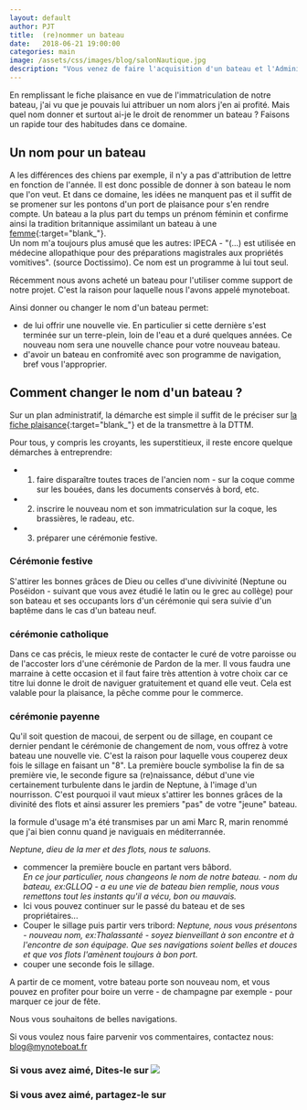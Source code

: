 ```yaml
---
layout: default
author: PJT
title:  (re)nommer un bateau
date:   2018-06-21 19:00:00
categories: main
image: /assets/css/images/blog/salonNautique.jpg
description: "Vous venez de faire l'acquisition d'un bateau et l'Administration va lui attribuer une immatriculation.  Cette succession de lettres et de chiffres va marquer votre bateau tant que vous en serez propriétaire.  Je n'ai rien contre ST 819 328 mais ce n'est pas l'identification la plus agréable à mes oreilles.  "
---
```

En remplissant le fiche plaisance en vue de l'immatriculation de notre bateau, j'ai vu que je pouvais lui attribuer un nom alors j'en ai profité.  Mais quel nom donner et surtout ai-je le droit de renommer un bateau ?  Faisons un rapide tour des habitudes dans ce domaine.
<!--break-->
## Un nom pour un bateau

A les différences des chiens par exemple, il n'y a pas d'attribution de lettre en fonction de l'année. Il est donc possible de donner à son bateau le nom que l'on veut.  Et dans ce domaine, les idées ne manquent pas et il suffit de se promener sur les pontons d'un port de plaisance pour s'en rendre compte.  Un bateau a la plus part du temps un prénom féminin et confirme ainsi la tradition britannique assimilant un bateau à une [femme](http://fijisun.com.fj/2015/09/30/poem-why-is-a-ship-called-a-she/){:target="blank_"}.  
Un nom m'a toujours plus amusé que les autres: IPECA - "(...) est utilisée en médecine allopathique pour des préparations magistrales aux propriétés vomitives". (source Doctissimo).  Ce nom est un programme à lui tout seul.  

Récemment nous avons acheté un bateau pour l'utiliser comme support de notre projet.  C'est la raison pour laquelle nous l'avons appelé mynoteboat.

Ainsi donner ou changer le nom d'un bateau permet:
- de lui offrir une nouvelle vie.  En particulier si cette dernière s'est terminée sur un terre-plein, loin de l'eau et a duré quelques années.  Ce nouveau nom sera une nouvelle chance pour votre nouveau bateau.
- d'avoir un bateau en confromité avec son programme de navigation, bref vous l'approprier.

## Comment changer le nom d'un bateau ?
Sur un plan administratif, la démarche est simple il suffit de le préciser sur [la fiche plaisance](http://www.documentissime.fr/formulaires/telecharger/FPINP.pdf){:target="blank_"} et de la transmettre à  la DTTM.

Pour tous, y compris les croyants, les superstitieux, il reste encore quelque démarches à entreprendre:  
- 1) faire disparaître toutes traces de l'ancien nom - sur la coque comme sur les bouées, dans les documents conservés à bord, etc.  
- 2) inscrire le nouveau nom et son immatriculation sur la coque, les brassières, le radeau, etc.  
- 3) préparer une cérémonie festive.

### Cérémonie festive

S'attirer les bonnes grâces de Dieu ou celles d'une divivinité (Neptune ou Poséidon - suivant que vous avez étudié le latin ou le grec au collège) pour son bateau et ses occupants lors d'un cérémonie qui sera suivie d'un baptême dans le cas d'un bateau neuf.

### cérémonie catholique

Dans ce cas précis, le mieux reste de contacter le curé de votre paroisse ou de l'accoster lors d'une cérémonie de Pardon de la mer.  Il vous faudra une marraine à cette occasion et il faut faire très attention à votre choix car ce titre lui donne le droit de naviguer gratuitement et quand elle veut.  Cela est valable pour la plaisance, la pêche comme pour le commerce.

### cérémonie payenne

Qu'il soit question de macoui, de serpent ou de sillage, en coupant ce dernier pendant le cérémonie de changement de nom, vous offrez à votre bateau une nouvelle vie.  C'est la raison pour laquelle vous couperez deux fois le sillage en faisant un "8".  La première boucle symbolise la fin de sa première vie, le seconde figure  sa (re)naissance, début d'une vie certainement turbulente dans le jardin de Neptune, à l'image d'un nourrisson.  C'est pourquoi il vaut mieux s'attirer les bonnes grâces de la divinité des flots et ainsi assurer les premiers "pas" de votre "jeune" bateau.

la formule d'usage m'a été transmises par un ami Marc R, marin renommé que j'ai bien connu quand je naviguais en méditerrannée.

_Neptune, dieu de la mer et des flots, nous te saluons._
- commencer la première boucle en partant vers bâbord.  
_En ce jour particulier, nous changeons le nom de notre bateau. - nom du bateau, ex:GLLOQ - a eu une vie de bateau bien remplie, nous vous remettons tout les instants qu'il a vécu, bon ou mauvais._  
- Ici vous pouvez continuer sur le passé du bateau et de ses propriétaires...  
- Couper le sillage puis partir vers tribord:
_Neptune, nous vous présentons - nouveau nom, ex:Thalassanté - soyez bienveillant à son encontre et à l'encontre de son équipage.  Que ses navigations soient belles et douces et que vos flots l'amènent toujours à bon port._  
- couper une seconde fois le sillage.

A partir de ce moment, votre bateau porte son nouveau nom, et vous pouvez en profiter pour boire un verre - de champagne par exemple - pour marquer ce jour de fête.

Nous vous souhaitons de belles navigations.

Si vous voulez nous faire parvenir vos commentaires, contactez nous: [blog@mynoteboat.fr](mailto:blog@mynoteboat.fr)

<h3>Si vous avez aimé, Dites-le sur <a href="https://www.facebook.com/sharer/sharer.php?u=http://www.mynoteboat.fr//main/2018/06/21/re-nommer-un-bateau.html" target="_blank" ><img src="{{ site.url }}/assets/images/facebook-icon-S.png"
            id="FB" class="socialicon"></a></H3>
<h3>Si vous avez aimé, partagez-le sur <a><script src="//platform.linkedin.com/in.js" type="text/javascript"> lang: fr_FR</script>
<script type="IN/Share" data-url="www.mynoteboat.fr"></script></a></H3>